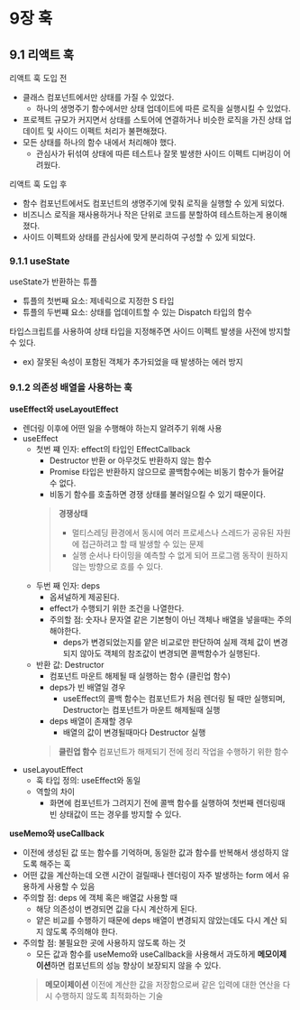# 9장 훅
## 9.1 리액트 훅
리액트 훅 도입 전
- 클래스 컴포넌트에서만 상태를 가질 수 있었다.
  - 하나의 생명주기 함수에서만 상태 업데이트에 따른 로직을 실행시킬 수 있었다.
- 프로젝트 규모가 커지면서 상태를 스토어에 연결하거나 비슷한 로직을 가진 상태 업데이트 및 사이드 이펙트 처리가 불편해졌다.
- 모든 상태를 하나의 함수 내에서 처리해야 했다.
  - 관심사가 뒤섞여 상태에 따른 테스트나 잘못 발생한 사이드 이펙트 디버깅이 어려웠다.

리액트 훅 도입 후
- 함수 컴포넌트에서도 컴포넌트의 생명주기에 맞춰 로직을 실행할 수 있게 되었다.
- 비즈니스 로직을 재사용하거나 작은 단위로 코드를 분할하여 테스트하는게 용이해 졌다.
- 사이드 이펙트와 상태를 관심사에 맞게 분리하여 구성할 수 있게 되었다.

### 9.1.1 useState
useState가 반환하는 튜플
- 튜플의 첫번째 요소: 제네릭으로 지정한 S 타입
- 튜플의 두번쨰 요소: 상태를 업데이트할 수 있는 Dispatch 타입의 함수

타입스크립트를 사용하여 상태 타입을 지정해주면 사이드 이펙트 발생을 사전에 방지할 수 있다.
- ex) 잘못된 속성이 포함된 객체가 추가되었을 때 발생하는 에러 방지

### 9.1.2 의존성 배열을 사용하는 훅
**useEffect와 useLayoutEffect**
- 렌더링 이후에 어떤 일을 수행해야 하는지 알려주기 위해 사용
- useEffect
  - 첫번 쨰 인자: effect의 타입인 EffectCallback
    - Destructor 반환 or 아무것도 반환하지 않는 함수
    - Promise 타입은 반환하지 않으므로 콜백함수에는 비동기 함수가 들어갈 수 없다.
    - 비동기 함수를 호출하면 경쟁 상태를 불러일으킬 수 있기 때문이다.
    > **경쟁상태**
    > - 멀티스레딩 환경에서 동시에 여러 프로세스나 스레드가 공유된 자원에 접근하려고 할 때 발생할 수 있는 문제
    > - 실행 순서나 타이밍을 예측할 수 없게 되어 프로그램 동작이 원하지 않는 방향으로 흐를 수 있다.
  - 두번 째 인자: deps
    - 옵셔널하게 제공된다.
    - effect가 수행되기 위한 조건을 나열한다.
    - 주의할 점: 숫자나 문자열 같은 기본형이 아닌 객체나 배열을 넣을때는 주의해야한다.
      - deps가 변경되었는지를 얕은 비교로만 판단하여 실제 객체 값이 변경되지 않아도 객체의 참조값이 변경되면 콜백함수가 실행된다.
  - 반환 값: Destructor
    - 컴포넌트 마운트 해제될 때 실행하는 함수 (클린업 함수)
    - deps가 빈 배열일 경우
      - useEffect의 콜백 함수는 컴포넌트가 처음 렌더링 될 때만 실행되며, Destructor는 컴포넌트가 마운트 해제될때 실행
    - deps 배열이 존재할 경우
      - 배열의 값이 변경될때마다 Destructor 실행
    > **클린업 함수**
    > 컴포넌트가 해제되기 전에 정리 작업을 수행하기 위한 함수
- useLayoutEffect
  - 훅 타입 정의: useEffect와 동일
  - 역할의 차이
    - 화면에 컴포넌트가 그려지기 전에 콜백 함수를 실행하여 첫번째 렌더링때 빈 상태값이 뜨는 경우를 방지할 수 있다.
    
**useMemo와 useCallback**
- 이전에 생성된 값 또는 함수를 기억하며, 동일한 값과 함수를 반복해서 생성하지 않도록 해주는 훅
- 어떤 값을 계산하는데 오랜 시간이 걸릴때나 렌더링이 자주 발생하는 form 에서 유용하게 사용할 수 있음
- 주의할 점: deps 에 객체 혹은 배열값 사용할 때
  - 해당 의존성이 변경되면 값을 다시 계산하게 된다.
  - 얕은 비교를 수행하기 때문에 deps 배열이 변경되지 않았는데도 다시 계산 되지 않도록 주의해야 한다.
- 주의할 점: 불필요한 곳에 사용하지 않도록 하는 것
  - 모든 값과 함수를 useMemo와 useCallback을 사용해서 과도하게 **메모이제이션**하면 컴포넌트의 성능 향상이 보장되지 않을 수 있다.
  > **메모이제이션**
  > 이전에 계산한 값을 저장함으로써 같은 입력에 대한 연산을 다시 수행하지 않도록 최적화하는 기술
